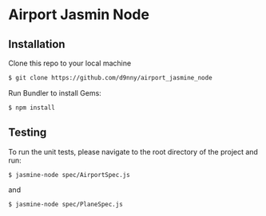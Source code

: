 Airport Jasmin Node
===================

Installation
------------

Clone this repo to your local machine
```sh
$ git clone https://github.com/d9nny/airport_jasmine_node
```
Run Bundler to install Gems:
```sh
$ npm install
```
Testing
-------

To run the unit tests, please navigate to the root directory of the project and run:
```sh
$ jasmine-node spec/AirportSpec.js
````
and
```sh
$ jasmine-node spec/PlaneSpec.js
````
